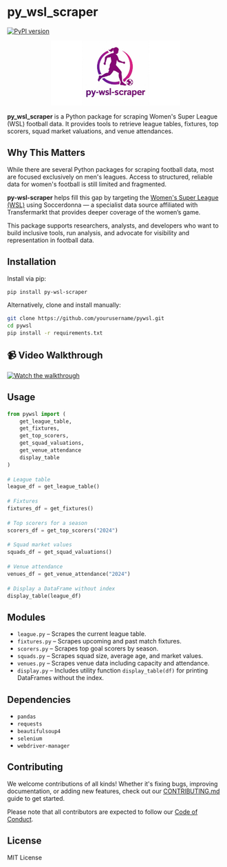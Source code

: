 # py_wsl_scraper

[![PyPI version](https://img.shields.io/pypi/v/py-wsl-scraper.svg)](https://pypi.org/project/py-wsl-scraper/)

<p align="center">
  <img src="images/pywsl-banner.jpg" alt="py-wsl-scraper logo" width="300"/>
</p>

**py_wsl_scraper** is a Python package for scraping Women's Super League (WSL) football data. It provides tools to retrieve league tables, fixtures, top scorers, squad market valuations, and venue attendances.

## Why This Matters

While there are several Python packages for scraping football data, most are focused exclusively on men's leagues. Access to structured, reliable data for women's football is still limited and fragmented.

**py-wsl-scraper** helps fill this gap by targeting the [Women's Super League (WSL)](https://www.soccerdonna.de/) using Soccerdonna — a specialist data source affiliated with Transfermarkt that provides deeper coverage of the women’s game.

This package supports researchers, analysts, and developers who want to build inclusive tools, run analysis, and advocate for visibility and representation in football data.

## Installation


Install via pip:

```bash
pip install py-wsl-scraper
```

Alternatively, clone and install manually:

```bash
git clone https://github.com/yourusername/pywsl.git
cd pywsl
pip install -r requirements.txt

```
## 📹 Video Walkthrough

[![Watch the walkthrough](https://img.youtube.com/vi/ob1Usqalt0I/0.jpg)](https://youtu.be/ob1Usqalt0I)

## Usage

```python
from pywsl import (
    get_league_table,
    get_fixtures,
    get_top_scorers,
    get_squad_valuations,
    get_venue_attendance
    display_table
)

# League table
league_df = get_league_table()

# Fixtures
fixtures_df = get_fixtures()

# Top scorers for a season
scorers_df = get_top_scorers("2024")

# Squad market values
squads_df = get_squad_valuations()

# Venue attendance
venues_df = get_venue_attendance("2024")

# Display a DataFrame without index
display_table(league_df)

```

## Modules 

- `league.py` – Scrapes the current league table.
- `fixtures.py` – Scrapes upcoming and past match fixtures.
- `scorers.py` – Scrapes top goal scorers by season.
- `squads.py` – Scrapes squad size, average age, and market values.
- `venues.py` – Scrapes venue data including capacity and attendance.
- `display.py` – Includes utility function `display_table(df)` for printing DataFrames without the index.



## Dependencies
- ```pandas```
- ```requests```
- ```beautifulsoup4```
- ```selenium```
- ```webdriver-manager```


## Contributing

We welcome contributions of all kinds! Whether it's fixing bugs, improving documentation, or adding new features, check out our [CONTRIBUTING.md](CONTRIBUTING.md) guide to get started.

Please note that all contributors are expected to follow our [Code of Conduct](CODE_OF_CONDUCT.md).


## License
MIT License